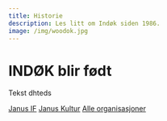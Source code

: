 ```yaml
---
title: Historie
description: Les litt om Indøk siden 1986.
image: /img/woodok.jpg
---
```


# INDØK blir født

Tekst dhteds

[Janus IF](./organizations/sports)
[Janus Kultur](./organizations/culture)
[Alle organisasjoner](./organizations)
